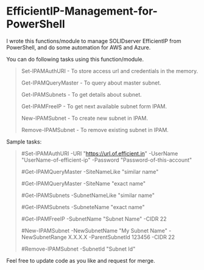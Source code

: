 # EfficientIP-Management-for-PowerShell
I wrote this functions/module to manage SOLIDserver EfficientIP from PowerShell, and do some automation for AWS and Azure.

You can do following tasks using this function/module.
>Set-IPAMAuthURI - To store access url and credentials in the memory.
>
>Get-IPAMQueryMaster - To query about master subnet.
>
>Get-IPAMSubnets - To get details about subnet.
>
>Get-IPAMFreeIP - To get next available subnet form IPAM.
>
>New-IPAMSubnet - To create new subnet in IPAM.
>
>Remove-IPAMSubnet - To remove existing subnet in IPAM.



Sample tasks:
>#Set-IPAMAuthURI -URI "https://url.of.efficient.in" -UserName "UserName-of-efficient-ip" -Password "Password-of-this-account"
>
>#Get-IPAMQueryMaster -SiteNameLike "similar name"
>
>#Get-IPAMQueryMaster -SiteName "exact name"
>
>#Get-IPAMSubnets -SubnetNameLike "similar name"
>
>#Get-IPAMSubnets -SubneteName "exact name"
>
>#Get-IPAMFreeIP -SubnetName "Subnet Name" -CIDR 22
>
>#New-IPAMSubnet -NewSubnetName "My Subnet Name" -NewSubnetRange X.X.X.X -ParentSubnetId 123456 -CIDR 22
>
>#Remove-IPAMSubnet -SubnetId "Subnet Id"

Feel free to update code as you like and request for merge.

